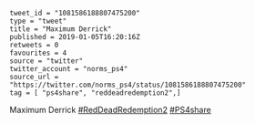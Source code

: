 ```
tweet_id = "1081586188807475200"
type = "tweet"
title = "Maximum Derrick"
published = 2019-01-05T16:20:16Z
retweets = 0
favourites = 4
source = "twitter"
twitter_account = "norms_ps4"
source_url = "https://twitter.com/norms_ps4/status/1081586188807475200"
tag = [ "ps4share", "reddeadredemption2",]
```

Maximum Derrick [#RedDeadRedemption2](/tags/reddeadredemption2/) [#PS4share](/tags/ps4share/)

<p class='image'><img src='http://mnf.m17s.net/2019/01/05/DwKQ54JW0AEdCr1.jpg' alt=''></p>

